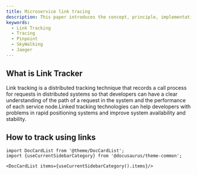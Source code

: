 ```yaml
---
title: Microservice link tracing
description: This paper introduces the concept, principle, implementation and application scenarios of microservice link tracing.
keywords:
  - Link Tracking
  - Tracing
  - Pinpoint
  - SkyWalking
  - Jaeger
---
```


## What is Link Tracker

Link tracking is a distributed tracking technique that records a call process for requests in distributed systems so that developers can have a clear understanding of the path of a request in the system and the performance of each service node.Linked tracking technologies can help developers with problems in rapid positioning systems and improve system availability and stability.

## How to track using links

```mdx-code-block
import DocCardList from '@theme/DocCardList';
import {useCurrentSidebarCategory} from '@docusaurus/theme-common';

<DocCardList items={useCurrentSidebarCategory().items}/>
```
